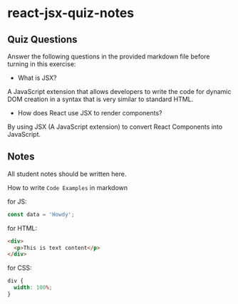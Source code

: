 # react-jsx-quiz-notes

## Quiz Questions

Answer the following questions in the provided markdown file before turning in this exercise:

- What is JSX?

A JavaScript extension that allows developers to write the code for dynamic DOM creation in a syntax that is very similar to standard HTML.

- How does React use JSX to render components?

By using JSX (A JavaScript extension) to convert React Components into JavaScript.

## Notes

All student notes should be written here.

How to write `Code Examples` in markdown

for JS:

```javascript
const data = 'Howdy';
```

for HTML:

```html
<div>
  <p>This is text content</p>
</div>
```

for CSS:

```css
div {
  width: 100%;
}
```
